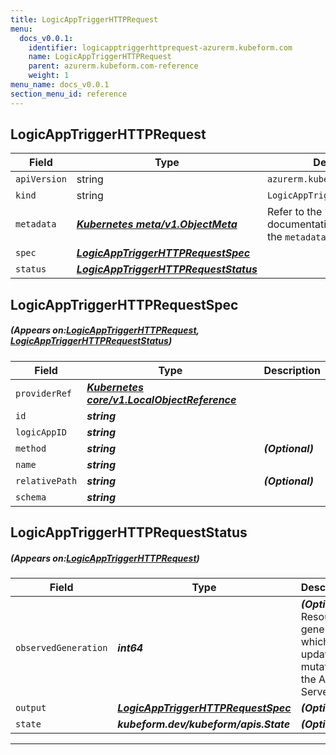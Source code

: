 ```yaml
---
title: LogicAppTriggerHTTPRequest
menu:
  docs_v0.0.1:
    identifier: logicapptriggerhttprequest-azurerm.kubeform.com
    name: LogicAppTriggerHTTPRequest
    parent: azurerm.kubeform.com-reference
    weight: 1
menu_name: docs_v0.0.1
section_menu_id: reference
---
```


## LogicAppTriggerHTTPRequest
| Field | Type | Description |
| ------ | ----- | ----------- |
| `apiVersion` | string | `azurerm.kubeform.com/v1alpha1` |
|    `kind` | string | `LogicAppTriggerHTTPRequest` |
| `metadata` | ***[Kubernetes meta/v1.ObjectMeta](https://kubernetes.io/docs/reference/generated/kubernetes-api/v1.13/#objectmeta-v1-meta)***|Refer to the Kubernetes API documentation for the fields of the `metadata` field.|
| `spec` | ***[LogicAppTriggerHTTPRequestSpec](#LogicAppTriggerHTTPRequestSpec)***||
| `status` | ***[LogicAppTriggerHTTPRequestStatus](#LogicAppTriggerHTTPRequestStatus)***||
## LogicAppTriggerHTTPRequestSpec
##### (Appears on:[LogicAppTriggerHTTPRequest](#LogicAppTriggerHTTPRequest), [LogicAppTriggerHTTPRequestStatus](#LogicAppTriggerHTTPRequestStatus))
| Field | Type | Description |
| ------ | ----- | ----------- |
| `providerRef` | ***[Kubernetes core/v1.LocalObjectReference](https://kubernetes.io/docs/reference/generated/kubernetes-api/v1.13/#localobjectreference-v1-core)***||
| `id` | ***string***||
| `logicAppID` | ***string***||
| `method` | ***string***| ***(Optional)*** |
| `name` | ***string***||
| `relativePath` | ***string***| ***(Optional)*** |
| `schema` | ***string***||
## LogicAppTriggerHTTPRequestStatus
##### (Appears on:[LogicAppTriggerHTTPRequest](#LogicAppTriggerHTTPRequest))
| Field | Type | Description |
| ------ | ----- | ----------- |
| `observedGeneration` | ***int64***| ***(Optional)*** Resource generation, which is updated on mutation by the API Server.|
| `output` | ***[LogicAppTriggerHTTPRequestSpec](#LogicAppTriggerHTTPRequestSpec)***| ***(Optional)*** |
| `state` | ***kubeform.dev/kubeform/apis.State***| ***(Optional)*** |
---
